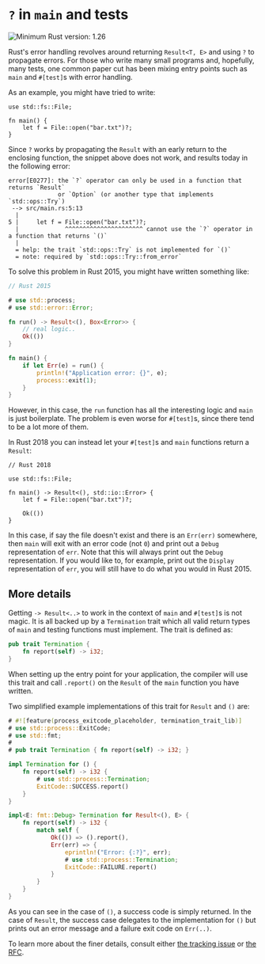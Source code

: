 # `?` in `main` and tests

![Minimum Rust version: 1.26](https://img.shields.io/badge/Minimum%20Rust%20Version-1.26-brightgreen.svg)

Rust's error handling revolves around returning `Result<T, E>` and using `?`
to propagate errors. For those who write many small programs and, hopefully,
many tests, one common paper cut has been mixing entry points such as `main`
and `#[test]`s with error handling.

As an example, you might have tried to write:

```rust,ignore
use std::fs::File;

fn main() {
    let f = File::open("bar.txt")?;
}
```

Since `?` works by propagating the `Result` with an early return to the
enclosing function, the snippet above does not work, and results today
in the following error:

```rust,ignore
error[E0277]: the `?` operator can only be used in a function that returns `Result`
              or `Option` (or another type that implements `std::ops::Try`)
 --> src/main.rs:5:13
  |
5 |     let f = File::open("bar.txt")?;
  |             ^^^^^^^^^^^^^^^^^^^^^^ cannot use the `?` operator in a function that returns `()`
  |
  = help: the trait `std::ops::Try` is not implemented for `()`
  = note: required by `std::ops::Try::from_error`
```

To solve this problem in Rust 2015, you might have written something like:

```rust
// Rust 2015

# use std::process;
# use std::error::Error;

fn run() -> Result<(), Box<Error>> {
    // real logic..
    Ok(())
}

fn main() {
    if let Err(e) = run() {
        println!("Application error: {}", e);
        process::exit(1);
    }
}
```

However, in this case, the `run` function has all the interesting logic and
`main` is just boilerplate. The problem is even worse for `#[test]`s, since
there tend to be a lot more of them.

In Rust 2018 you can instead let your `#[test]`s and `main` functions return
a `Result`:

```rust,no_run
// Rust 2018

use std::fs::File;

fn main() -> Result<(), std::io::Error> {
    let f = File::open("bar.txt")?;

    Ok(())
}
```

In this case, if say the file doesn't exist and there is an `Err(err)` somewhere,
then `main` will exit with an error code (not `0`) and print out a `Debug`
representation of `err`. Note that this will always print out the `Debug` representation.
If you would like to, for example, print out the `Display` representation of `err`, 
you will still have to do what you would in Rust 2015. 

## More details

Getting `-> Result<..>` to work in the context of `main` and `#[test]`s is not
magic. It is all backed up by a `Termination` trait which all valid return
types of `main` and testing functions must implement. The trait is defined as:

```rust
pub trait Termination {
    fn report(self) -> i32;
}
```

When setting up the entry point for your application, the compiler will use this
trait and call `.report()` on the `Result` of the `main` function you have written.

Two simplified example implementations of this trait for `Result` and `()` are:

```rust
# #![feature(process_exitcode_placeholder, termination_trait_lib)]
# use std::process::ExitCode;
# use std::fmt;
#
# pub trait Termination { fn report(self) -> i32; }

impl Termination for () {
    fn report(self) -> i32 {
        # use std::process::Termination;
        ExitCode::SUCCESS.report()
    }
}

impl<E: fmt::Debug> Termination for Result<(), E> {
    fn report(self) -> i32 {
        match self {
            Ok(()) => ().report(),
            Err(err) => {
                eprintln!("Error: {:?}", err);
                # use std::process::Termination;
                ExitCode::FAILURE.report()
            }
        }
    }
}
```

As you can see in the case of `()`, a success code is simply returned.
In the case of `Result`, the success case delegates to the implementation for
`()` but prints out an error message and a failure exit code on `Err(..)`.

To learn more about the finer details, consult either [the tracking issue](https://github.com/rust-lang/rust/issues/43301) or [the RFC](https://github.com/rust-lang/rfcs/blob/master/text/1937-ques-in-main.md).
